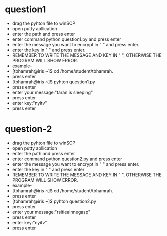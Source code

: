 # question1

 * drag the pyhton file to winSCP
 * open putty apllication
 * enter the path and press enter
 * enter command python question1.py and press enter
 * enter the message you want to encrypt in " " and press enter.
 * enter the key in " " and press enter.
 * REMEMBER TO WRITE THE MESSAGE AND KEY IN " ", OTHERWISE THE PROGRAM WILL SHOW ERROR.
 * example-
 * [tbhamrah@iris ~]$ cd /home/student/tbhamrah.
 * press enter
 * [tbhamrah@iris ~]$ pyhton question1.py
 * press enter
 * enter your message:"taran is sleeping"
 * press enter
 * enter key:"nyitv"
 * press enter
 
 
 # question-2

* drag the pyhton file to winSCP
* open putty apllication
* enter the path and press enter
* enter command python question2.py and press enter
* enter the message you want to encrypt in " " and press enter.
* enter the key in " " and press enter
* REMEMBER TO WRITE THE MESSAGE AND KEY IN " ", OTHERWISE THE PROGRAM WILL SHOW ERROR.
* example-
* [tbhamrah@iris ~]$ cd /home/student/tbhamrah.
* press enter
* [tbhamrah@iris ~]$ pyhton question2.py
* press enter
* enter your message:"rsitiealnnegasp"
* press enter
* enter key:"nyitv"
* press enter

